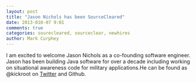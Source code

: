```yaml
---
layout: post
title: "Jason Nichols has been SourceCleared"
date: 2013-010-07 9:01
comments: true
categories: sourecleared, sourceclear, newhires
author: Mark Curphey
---
```

I am excited to welcome Jason Nichols as a co-founding software engineer. Jason has been building Java software for over a decade including working on situational awareness code for military applications.He can be found as @kickroot on <a href="https://twitter.com/kickroot">Twitter</a> and Github.